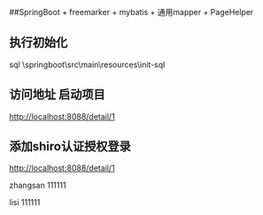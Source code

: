 ##SpringBoot + freemarker + mybatis + 通用mapper + PageHelper

## 执行初始化
   sql \springboot\src\main\resources\init-sql
## 访问地址 启动项目
   [http://localhost:8088/detail/1](http://localhost:8088/detail/1 "访问地址")
## 添加shiro认证授权登录
   [http://localhost:8088/detail/1](http://localhost:8088/list "登录地址")
   
   zhangsan 111111
   
   
   lisi     111111
  
